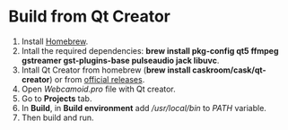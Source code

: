 Build from Qt Creator
=====================

1. Install [Homebrew](https://brew.sh/).
2. Intall the required dependencies: **brew install pkg-config qt5 ffmpeg gstreamer gst-plugins-base pulseaudio jack libuvc**.
3. Intall Qt Creator from homebrew (**brew install caskroom/cask/qt-creator**) or from [official releases](http://download.qt.io/official_releases/qtcreator/).
4. Open *Webcamoid.pro* file with Qt creator.
5. Go to **Projects** tab. 
6. In **Build**, in **Build environment** add */usr/local/bin* to *PATH* variable.
7. Then build and run.
